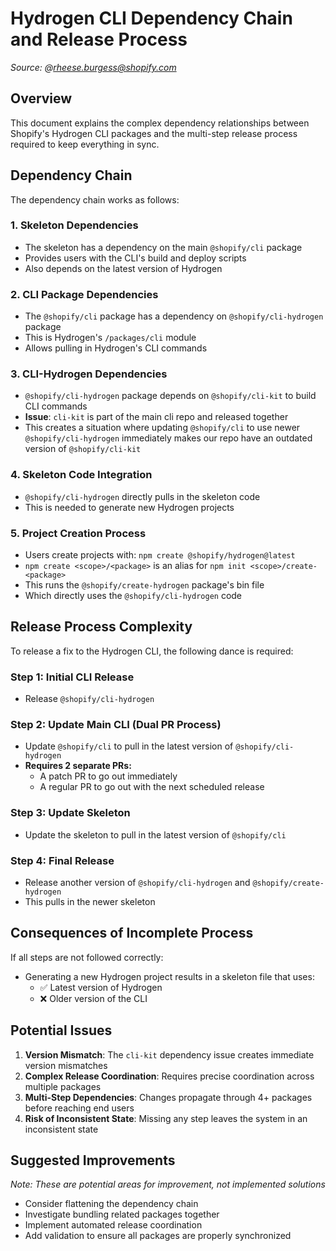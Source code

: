 # Hydrogen CLI Dependency Chain and Release Process

*Source: @rheese.burgess@shopify.com*

## Overview

This document explains the complex dependency relationships between Shopify's Hydrogen CLI packages and the multi-step release process required to keep everything in sync.

## Dependency Chain

The dependency chain works as follows:

### 1. Skeleton Dependencies
- The skeleton has a dependency on the main `@shopify/cli` package
- Provides users with the CLI's build and deploy scripts
- Also depends on the latest version of Hydrogen

### 2. CLI Package Dependencies
- The `@shopify/cli` package has a dependency on `@shopify/cli-hydrogen` package
- This is Hydrogen's `/packages/cli` module
- Allows pulling in Hydrogen's CLI commands

### 3. CLI-Hydrogen Dependencies
- `@shopify/cli-hydrogen` package depends on `@shopify/cli-kit` to build CLI commands
- **Issue**: `cli-kit` is part of the main cli repo and released together
- This creates a situation where updating `@shopify/cli` to use newer `@shopify/cli-hydrogen` immediately makes our repo have an outdated version of `@shopify/cli-kit`

### 4. Skeleton Code Integration
- `@shopify/cli-hydrogen` directly pulls in the skeleton code
- This is needed to generate new Hydrogen projects

### 5. Project Creation Process
- Users create projects with: `npm create @shopify/hydrogen@latest`
- `npm create <scope>/<package>` is an alias for `npm init <scope>/create-<package>`
- This runs the `@shopify/create-hydrogen` package's bin file
- Which directly uses the `@shopify/cli-hydrogen` code

## Release Process Complexity

To release a fix to the Hydrogen CLI, the following dance is required:

### Step 1: Initial CLI Release
- Release `@shopify/cli-hydrogen`

### Step 2: Update Main CLI (Dual PR Process)
- Update `@shopify/cli` to pull in the latest version of `@shopify/cli-hydrogen`
- **Requires 2 separate PRs:**
  - A patch PR to go out immediately
  - A regular PR to go out with the next scheduled release

### Step 3: Update Skeleton
- Update the skeleton to pull in the latest version of `@shopify/cli`

### Step 4: Final Release
- Release another version of `@shopify/cli-hydrogen` and `@shopify/create-hydrogen`
- This pulls in the newer skeleton

## Consequences of Incomplete Process

If all steps are not followed correctly:
- Generating a new Hydrogen project results in a skeleton file that uses:
  - ✅ Latest version of Hydrogen
  - ❌ Older version of the CLI

## Potential Issues

1. **Version Mismatch**: The `cli-kit` dependency issue creates immediate version mismatches
2. **Complex Release Coordination**: Requires precise coordination across multiple packages
3. **Multi-Step Dependencies**: Changes propagate through 4+ packages before reaching end users
4. **Risk of Inconsistent State**: Missing any step leaves the system in an inconsistent state

## Suggested Improvements

*Note: These are potential areas for improvement, not implemented solutions*

- Consider flattening the dependency chain
- Investigate bundling related packages together
- Implement automated release coordination
- Add validation to ensure all packages are properly synchronized
